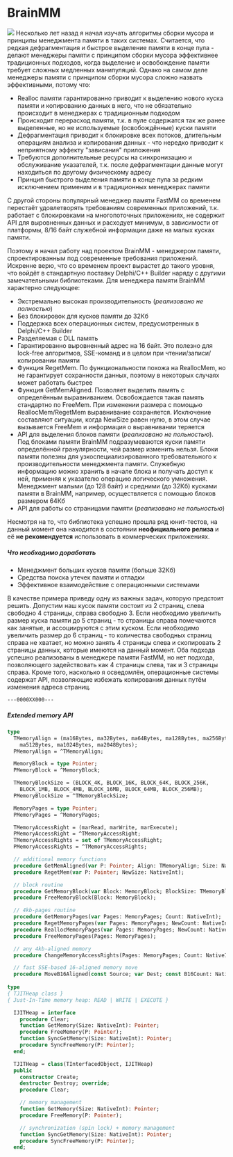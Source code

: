# BrainMM
![](http://dmozulyov.ucoz.net/BrainMM/Logo.png)
Несколько лет назад я начал изучать алгоритмы сборки мусора и принципы менеджмента памяти в таких системах. Считается, что редкая дефрагментация и быстрое выделение памяти в конце пула - делают менеджеры памяти с принципом сборки мусора эффективнее традиционных подходов, когда выделение и освобождение памяти требует сложных медленных манипуляций. Однако на самом деле менеджеры памяти с принципом сборки мусора сложно назвать эффективными, потому что:
* Realloc памяти гарантированно приводит к выделению нового куска памяти и копированию данных в него, что не обязательно происходит в менеджерах с традиционным подходом
* Происходит перерасход памяти, т.к. в пуле содержатся так же ранее выделенные, но не используемые (освобождённые) куски памяти
* Дефрагментация приводит к блокировке всех потоков, длительным операциям анализа и копирования данных - что нередко приводит к неприятному эффекту "зависания" приложения
* Требуются дополнительные ресурсы на синхронизацию и обслуживание указателей, т.к. после дефрагментации данные могут находиться по другому физическому адресу
* Принцип быстрого выделения памяти в конце пула за редким исключением применим и в традиционных менеджерах памяти
 
С другой стороны популярный менеджер памяти FastMM со временем перестаёт удовлетворять требованиям современных приложений, т.к. работает с блокировками на многопоточных приложениях, не содержит API для выровненных данных и расходует минимум, в зависимости от платформы, 8/16 байт служебной информации даже на малых кусках памяти.

Поэтому я начал работу над проектом BrainMM - менеджером памяти, спроектированным под современные требования приложений. Искренне верю, что со временем проект вырастет до такого уровня, что войдёт в стандартную поставку Delphi/C++ Builder наряду с другими замечательными библиотеками. Для менеджера памяти BrainMM характерно следующее:
* Экстремально высокая производительность (*реализовано не полностью*)
* Без блокировок для кусков памяти до 32Кб
* Поддержка всех операционных систем, предусмотренных в Delphi/C++ Builder
* Разделяемая с DLL память
* Гарантированно выровненный адрес на 16 байт. Это полезно для lock-free алгоритмов, SSE-команд и в целом при чтении/записи/копировании памяти
* Функция RegetMem. По функциональности похожа на ReallocMem, но не гарантирует сохранности данных, поэтому в некоторых случаях может работать быстрее
* Функция GetMemAligned. Позволяет выделить память с определённым выравниванием. Освобождается такая память стандартно по FreeMem. При изменении размера с помощью ReallocMem/RegetMem выравнивание сохраняется. Исключение составляют ситуации, когда NewSize равен нулю, в этом случае вызывается FreeMem и информация о выравнивании теряется
* API для выделения блоков памяти (*реализовано не польностью*). Под блоками памяти BrainMM подразумеваются куски памяти определённой гранулярности, чей размер изменить нельзя. Блоки памяти полезны для узкоспециализированного требовательного к производительности менеджмента памяти. Служебную информацию можно хранить в начале блока и получать доступ к ней, применяя к указателю операцию логического умножения. Менеджмент малыми (до 128 байт) и средними (до 32Кб) кусками памяти в BrainMM, например, осуществляется с помощью блоков размером 64Кб
* API для работы со страницами памяти (*реализовано не польностью*)
 
Несмотря на то, что библиотека успешно прошла ряд юнит-тестов, на данный момент она находится в состоянии **неофициального релиза** и её **не рекомендуется** использовать в коммерческих приложениях.

##### Что необходимо доработать
* Менеджмент больших кусков памяти (больше 32Кб)
* Средства поиска утечек памяти и отладки
* Эффективное взаимодействие с операционными системами

В качестве примера приведу одну из важных задач, которую предстоит решить. Допустим наш кусок памяти состоит из 2 страниц, слева свободно 4 страницы, справа свободно 3. Если необходимо увеличить размер куска памяти до 5 страниц - то страницы справа помечаются как занятые, и ассоциируются с этим куском. Если необходимо увеличить размер до 6 страниц - то количества свободных страниц справа не хватает, но можно занять 4 страницы слева и скопировать 2 страницы данных, которые имеются на данный момент. Оба подхода успешно реализованы в менеджере памяти FastMM, но нет подхода, позволяющего задействовать как 4 страницы слева, так и 3 страницы справа. Кроме того, насколько я осведомлён, операционные системы содержат API, позволяющие избежать копирования данных путём изменения адреса страниц.
```
---0000XX000---
```

##### Extended memory API
```pascal
type
  TMemoryAlign = (ma16Bytes, ma32Bytes, ma64Bytes, ma128Bytes, ma256Bytes,
    ma512Bytes, ma1024Bytes, ma2048Bytes);
  PMemoryAlign = ^TMemoryAlign;

  MemoryBlock = type Pointer;
  PMemoryBlock = ^MemoryBlock;

  TMemoryBlockSize = (BLOCK_4K, BLOCK_16K, BLOCK_64K, BLOCK_256K,
    BLOCK_1MB, BLOCK_4MB, BLOCK_16MB, BLOCK_64MB, BLOCK_256MB);
  PMemoryBlockSize = ^TMemoryBlockSize;

  MemoryPages = type Pointer;
  PMemoryPages = ^MemoryPages;

  TMemoryAccessRight = (marRead, marWrite, marExecute);
  PMemoryAccessRight = ^TMemoryAccessRight;
  TMemoryAccessRights = set of TMemoryAccessRight;
  PMemoryAccessRights = ^TMemoryAccessRights;

  // additional memory functions
  procedure GetMemAligned(var P: Pointer; Align: TMemoryAlign; Size: NativeInt);
  procedure RegetMem(var P: Pointer; NewSize: NativeInt);

  // block routine
  procedure GetMemoryBlock(var Block: MemoryBlock; BlockSize: TMemoryBlockSize);
  procedure FreeMemoryBlock(Block: MemoryBlock);

  // 4kb-pages routine
  procedure GetMemoryPages(var Pages: MemoryPages; Count: NativeInt);
  procedure RegetMemoryPages(var Pages: MemoryPages; NewCount: NativeInt);
  procedure ReallocMemoryPages(var Pages: MemoryPages; NewCount: NativeInt);
  procedure FreeMemoryPages(Pages: MemoryPages);

  // any 4kb-aligned memory
  procedure ChangeMemoryAccessRights(Pages: MemoryPages; Count: NativeInt; Rights: TMemoryAccessRights);

  // fast SSE-based 16-aligned memory move
  procedure MoveB16Aligned(const Source; var Dest; const B16Count: NativeInt);
  
type
{ TJITHeap class }
{ Just-In-Time memory heap: READ | WRITE | EXECUTE }

  IJITHeap = interface
    procedure Clear;
    function GetMemory(Size: NativeInt): Pointer;
    procedure FreeMemory(P: Pointer);
    function SyncGetMemory(Size: NativeInt): Pointer;
    procedure SyncFreeMemory(P: Pointer);
  end;

  TJITHeap = class(TInterfacedObject, IJITHeap)
  public
    constructor Create;
    destructor Destroy; override;    
    procedure Clear;

    // memory management
    function GetMemory(Size: NativeInt): Pointer;
    procedure FreeMemory(P: Pointer);

    // synchronization (spin lock) + memory management
    function SyncGetMemory(Size: NativeInt): Pointer;
    procedure SyncFreeMemory(P: Pointer);
  end;
```